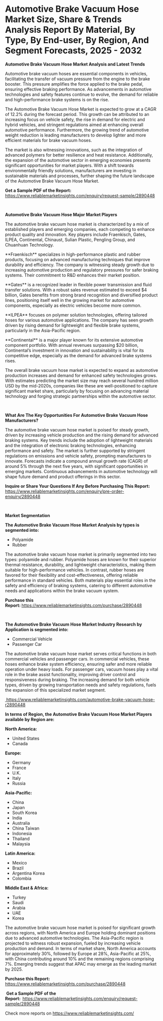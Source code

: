 <p><h1>Automotive Brake Vacuum Hose Market Size, Share & Trends Analysis Report By Material, By Type, By End-user, By Region, And Segment Forecasts, 2025 - 2032</h1></p><p><strong>Automotive Brake Vacuum Hose Market Analysis and Latest Trends</strong></p>
<p><p>Automotive brake vacuum hoses are essential components in vehicles, facilitating the transfer of vacuum pressure from the engine to the brake booster. This pressure amplifies the force applied to the brake pedal, ensuring effective braking performance. As advancements in automotive technologies and safety features continue to evolve, the demand for reliable and high-performance brake systems is on the rise.</p><p>The Automotive Brake Vacuum Hose Market is expected to grow at a CAGR of 12.2% during the forecast period. This growth can be attributed to an increasing focus on vehicle safety, the rise in demand for electric and hybrid vehicles, and stringent regulations aimed at enhancing overall automotive performance. Furthermore, the growing trend of automotive weight reduction is leading manufacturers to develop lighter and more efficient materials for brake vacuum hoses.</p><p>The market is also witnessing innovations, such as the integration of advanced polymers for better resilience and heat resistance. Additionally, the expansion of the automotive sector in emerging economies presents significant opportunities for market players. With a shift towards environmentally friendly solutions, manufacturers are investing in sustainable materials and processes, further shaping the future landscape of the Automotive Brake Vacuum Hose Market.</p></p>
<p><strong>Get a Sample PDF of the Report:&nbsp;</strong> <a href="https://www.reliablemarketinsights.com/enquiry/request-sample/2890448?utm_campaign=3215&utm_medium=2&utm_source=Github&utm_content=ia&utm_term=14032025&utm_id=automotive-brake-vacuum-hose">https://www.reliablemarketinsights.com/enquiry/request-sample/2890448</a></p>
<p>&nbsp;</p>
<p><strong>Automotive Brake Vacuum Hose Major Market Players</strong></p>
<p><p>The automotive brake vacuum hose market is characterized by a mix of established players and emerging companies, each competing to enhance product quality and innovation. Key players include Fraenkisch, Gates, ILPEA, Continental, Chinaust, Sulian Plastic, Pengling Group, and Chuanhuan Technology.</p><p>**Fraenkisch** specializes in high-performance plastic and rubber products, focusing on advanced manufacturing techniques that improve durability and efficiency. The company is witnessing steady growth due to increasing automotive production and regulatory pressures for safer braking systems. Their commitment to R&D enhances their market position.</p><p>**Gates** is a recognized leader in flexible power transmission and fluid transfer solutions. With a robust sales revenue estimated to exceed $4 billion, Gates benefits from strong brand recognition and diversified product lines, positioning itself well in the growing market for automotive components, especially as electric vehicles become more common.</p><p>**ILPEA** focuses on polymer solution technologies, offering tailored hoses for various automotive applications. The company has seen growth driven by rising demand for lightweight and flexible brake systems, particularly in the Asia-Pacific region.</p><p>**Continental** is a major player known for its extensive automotive component portfolio. With annual revenues surpassing $20 billion, Continental’s investment in innovation and sustainability is vital for its competitive edge, especially as the demand for advanced brake systems rises.</p><p>The overall brake vacuum hose market is expected to expand as automotive production increases and demand for enhanced safety technologies grows. With estimates predicting the market size may reach several hundred million USD by the mid-2020s, companies like these are well-positioned to capture significant market share, particularly by focusing on advancing material technology and forging strategic partnerships within the automotive sector.</p></p>
<p>&nbsp;</p>
<p><strong>What Are The Key Opportunities For Automotive Brake Vacuum Hose Manufacturers?</strong></p>
<p><p>The automotive brake vacuum hose market is poised for steady growth, driven by increasing vehicle production and the rising demand for advanced braking systems. Key trends include the adoption of lightweight materials and the integration of electronic braking technologies, enhancing performance and safety. The market is further supported by stringent regulations on emissions and vehicle safety, prompting manufacturers to innovate. Forecasts indicate a compound annual growth rate (CAGR) of around 5% through the next five years, with significant opportunities in emerging markets. Continuous advancements in automotive technology will shape future demand and product offerings in this sector.</p></p>
<p><strong>Inquire or Share Your Questions If Any Before Purchasing This Report:</strong> <a href="https://www.reliablemarketinsights.com/enquiry/pre-order-enquiry/2890448?utm_campaign=3215&utm_medium=2&utm_source=Github&utm_content=ia&utm_term=14032025&utm_id=automotive-brake-vacuum-hose">https://www.reliablemarketinsights.com/enquiry/pre-order-enquiry/2890448</a></p>
<p>&nbsp;</p>
<p><strong>Market Segmentation</strong></p>
<p><strong>The Automotive Brake Vacuum Hose Market Analysis by types is segmented into:</strong></p>
<p><ul><li>Polyamide</li><li>Rubber</li></ul></p>
<p><p>The automotive brake vacuum hose market is primarily segmented into two types: polyamide and rubber. Polyamide hoses are known for their superior thermal resistance, durability, and lightweight characteristics, making them suitable for high-performance vehicles. In contrast, rubber hoses are favored for their flexibility and cost-effectiveness, offering reliable performance in standard vehicles. Both materials play essential roles in the safety and efficiency of braking systems, catering to different automotive needs and applications within the brake vacuum system.</p></p>
<p><strong>Purchase this Report:&nbsp;</strong><a href="https://www.reliablemarketinsights.com/purchase/2890448?utm_campaign=3215&utm_medium=2&utm_source=Github&utm_content=ia&utm_term=14032025&utm_id=automotive-brake-vacuum-hose">https://www.reliablemarketinsights.com/purchase/2890448</a></p>
<p>&nbsp;</p>
<p><strong>The Automotive Brake Vacuum Hose Market Industry Research by Application is segmented into:</strong></p>
<p><ul><li>Commercial Vehicle</li><li>Passenger Car</li></ul></p>
<p><p>The automotive brake vacuum hose market serves critical functions in both commercial vehicles and passenger cars. In commercial vehicles, these hoses enhance brake system efficiency, ensuring safer and more reliable operation under heavy loads. For passenger cars, vacuum hoses play a vital role in the brake assist functionality, improving driver control and responsiveness during braking. The increasing demand for both vehicle types, driven by growing transportation needs and safety regulations, fuels the expansion of this specialized market segment.</p></p>
<p><a href="https://www.reliablemarketinsights.com/automotive-brake-vacuum-hose-r2890448?utm_campaign=3215&utm_medium=2&utm_source=Github&utm_content=ia&utm_term=14032025&utm_id=automotive-brake-vacuum-hose">&nbsp;https://www.reliablemarketinsights.com/automotive-brake-vacuum-hose-r2890448</a></p>
<p><strong>In terms of Region, the Automotive Brake Vacuum Hose Market Players available by Region are:</strong></p>
<p>
    <p> <strong> North America: </strong>
        <ul>
            <li>United States</li>
            <li>Canada</li>
        </ul>
        </p> 
    <p> <strong> Europe: </strong>
        <ul>
            <li>Germany</li>
            <li>France</li>
            <li>U.K.</li>
            <li>Italy</li>
            <li>Russia</li>
        </ul>
        </p> 
    <p> <strong> Asia-Pacific: </strong>
        <ul>
            <li>China</li>
            <li>Japan</li>
            <li>South Korea</li>
            <li>India</li>
            <li>Australia</li>
            <li>China Taiwan</li>
            <li>Indonesia</li>
            <li>Thailand</li>
            <li>Malaysia</li>
        </ul>
        </p> 
    <p> <strong> Latin America: </strong>
        <ul>
            <li>Mexico</li>
            <li>Brazil</li>
            <li>Argentina Korea</li>
            <li>Colombia</li>
        </ul>
        </p> 
    <p> <strong> Middle East & Africa: </strong>
        <ul>
            <li>Turkey</li>
            <li>Saudi</li>
            <li>Arabia</li>
            <li>UAE</li>
            <li>Korea</li>
        </ul>
    </p>
    </p>
<p><p>The automotive brake vacuum hose market is poised for significant growth across regions, with North America and Europe holding dominant positions due to advanced automotive technologies. The Asia-Pacific region is projected to witness robust expansion, fueled by increasing vehicle production and demand. In terms of market share, North America accounts for approximately 30%, followed by Europe at 28%, Asia-Pacific at 25%, with China contributing around 10% and the remaining regions comprising 7%. Emerging trends suggest that APAC may emerge as the leading market by 2025.</p></p>
<p><strong>Purchase this Report: </strong><a href="https://www.reliablemarketinsights.com/purchase/2890448?utm_campaign=3215&utm_medium=2&utm_source=Github&utm_content=ia&utm_term=14032025&utm_id=automotive-brake-vacuum-hose">https://www.reliablemarketinsights.com/purchase/2890448</a></p>
<p>&nbsp;<strong>Get a Sample PDF of the Report:&nbsp;&nbsp;</strong><a href="https://www.reliablemarketinsights.com/enquiry/request-sample/2890448?utm_campaign=3215&utm_medium=2&utm_source=Github&utm_content=ia&utm_term=14032025&utm_id=automotive-brake-vacuum-hose">https://www.reliablemarketinsights.com/enquiry/request-sample/2890448</a></p>
<p><strong></strong></p>
<p>Check more reports on <a href="https://www.reliablemarketinsights.com/?utm_campaign=3215&utm_medium=2&utm_source=Github&utm_content=ia&utm_term=14032025&utm_id=automotive-brake-vacuum-hose">https://www.reliablemarketinsights.com/</a></p>